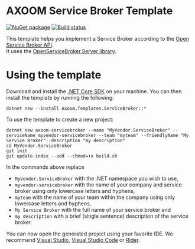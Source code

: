 # AXOOM Service Broker Template

[![NuGet package](https://img.shields.io/nuget/v/Axoom.Templates.ServiceBroker.svg)](https://www.nuget.org/packages/Axoom.Templates.ServiceBroker/)
[![Build status](https://img.shields.io/appveyor/ci/AXOOM/templates-servicebroker.svg)](https://ci.appveyor.com/project/AXOOM/templates-servicebroker)

This template helps you implement a Service Broker according to the [Open Service Broker API](https://www.openservicebrokerapi.org/).  
It uses the [OpenServiceBroker.Server library](https://github.com/AXOOM/OpenServiceBroker#server-library).

# Using the template

Download and install the [.NET Core SDK](https://www.microsoft.com/net/download) on your machine. You can then install the template by running the following:

    dotnet new --install Axoom.Templates.ServiceBroker::*

To use the template to create a new project:

    dotnet new axoom-servicebroker --name "MyVendor.ServiceBroker" --serviceName myvendor-servicebroker --team "myteam" --friendlyName "My Service Broker"--description "my description"
    cd MyVendor.ServiceBroker
    git init
    git update-index --add --chmod=+x build.sh

In the commands above replace
- `MyVendor.ServiceBroker` with the .NET namespace you wish to use,
- `myvendor-servicebroker` with the name of your company and service broker using only lowercase letters and hyphens,
- `myteam` with the name of your team within the company using only lowercase letters and hyphens,
- `My Service Broker` with the full name of your service broker and
- `my description` with a brief (single sentence) description of the service broker.

You can now open the generated project using your favorite IDE. We recommend [Visual Studio](https://www.visualstudio.com/downloads/), [Visual Studio Code](https://code.visualstudio.com/Download) or [Rider](https://www.jetbrains.com/rider/).
